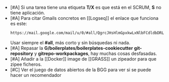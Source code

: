 - [#A] Si una tarea tiene una etiqueta **T/X** es que está en el SCRUM, **S** no tiene aplicación.
- [#A] Para citar Gmails concretos en [[Logseq]] el enlace que funciona es este:
  ```txt
  https://mail.google.com/mail/u/0/#all/QgrcJHsHlmGpxkwLxNlbFCdldbDRLxGCdLg
  ```
  Usar siempre el **\#all**, más corto y sin búsquedas ni nada.
- [#A] Repasar la **G/boilerplates/boilerplates-cookiecutter** **git-repository** y **gitrepo-workpackages**, hay muchas cosas desfasadas.
- [#A] Añadir a la [[Docker]] image de [[GRASS]] un zipeador para que zipee ficheros.
- [#C] Ver el juego de datos abiertos de la BGG para ver si se puede hacer un recomendador